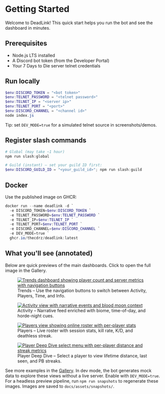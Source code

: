 # Getting Started

Welcome to DeadLink! This quick start helps you run the bot and see the dashboard in minutes.

## Prerequisites
- Node.js LTS installed
- A Discord bot token (from the Developer Portal)
- Your 7 Days to Die server telnet credentials

## Run locally
```powershell
$env:DISCORD_TOKEN = "<bot token>"
$env:TELNET_PASSWORD = "<telnet password>"
$env:TELNET_IP = "<server ip>"
$env:TELNET_PORT = "<port>"
$env:DISCORD_CHANNEL = "<channel id>"
node index.js
```

Tip: set `DEV_MODE=true` for a simulated telnet source in screenshots/demos.

## Register slash commands
```powershell
# Global (may take ~1 hour)
npm run slash:global

# Guild (instant) – set your guild ID first:
$env:DISCORD_GUILD_ID = "<your_guild_id>"; npm run slash:guild
```

## Docker
Use the published image on GHCR:

```powershell
docker run --name deadlink -d `
  -e DISCORD_TOKEN=$env:DISCORD_TOKEN `
  -e TELNET_PASSWORD=$env:TELNET_PASSWORD `
  -e TELNET_IP=$env:TELNET_IP `
  -e TELNET_PORT=$env:TELNET_PORT `
  -e DISCORD_CHANNEL=$env:DISCORD_CHANNEL `
  -e DEV_MODE=true `
  ghcr.io/thecdrz/deadlink:latest
```

## What you'll see (annotated)

Below are quick previews of the main dashboards. Click to open the full image in the Gallery.

<figure>
  <a href="assets/snapshots/dashboard-trends.png" target="_blank" rel="noopener">
    <img alt="Trends dashboard showing player count and server metrics with navigation buttons" src="assets/snapshots/dashboard-trends.png">
  </a>
  <figcaption>
    Trends – Use the navigation buttons to switch between Activity, Players, Time, and Info.
  </figcaption>
</figure>

<figure>
  <a href="assets/snapshots/activity.png" target="_blank" rel="noopener">
    <img alt="Activity view with narrative events and blood moon context" src="assets/snapshots/activity.png">
  </a>
  <figcaption>
    Activity – Narrative feed enriched with biome, time-of-day, and horde-night cues.
  </figcaption>
</figure>

<figure>
  <a href="assets/snapshots/players.png" target="_blank" rel="noopener">
    <img alt="Players view showing online roster with per-player stats" src="assets/snapshots/players.png">
  </a>
  <figcaption>
    Players – Live roster with session stats, kill rate, K/D, and deathless streak.
  </figcaption>
</figure>

<figure>
  <a href="assets/snapshots/player-deep-dive.png" target="_blank" rel="noopener">
    <img alt="Player Deep Dive select menu with per-player distance and streak metrics" src="assets/snapshots/player-deep-dive.png">
  </a>
  <figcaption>
    Player Deep Dive – Select a player to view lifetime distance, last seen, and PB streaks.
  </figcaption>
</figure>

<p>
  See more examples in the <a href="../gallery.html">Gallery</a>.
  In dev mode, the bot generates mock data to explore these views without a live server.
  Enable with <code>DEV_MODE=true</code>.
  For a headless preview pipeline, run <code>npm run snapshots</code> to regenerate these images.
  Images are saved to <code>docs/assets/snapshots/</code>.
</p>

